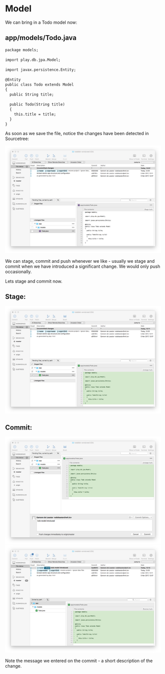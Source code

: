 # Model

We can bring in a Todo model now:

## app/models/Todo.java

~~~
package models;

import play.db.jpa.Model;

import javax.persistence.Entity;

@Entity
public class Todo extends Model
{
  public String title;

  public Todo(String title)
  {
    this.title = title;
  }
}
~~~

As soon as we save the file, notice the changes have been detected in Sourcetree:

![](img/11.png)

We can stage, commit and push whenever we like - usually we stage and commit when we have introduced a significant change. We would only push occasionally.

Lets stage and commit now.

## Stage:

![](img/12.png)

## Commit:

![](img/13.png)
![](img/14.png)

Note the message we entered on the commit - a short description of the change.

